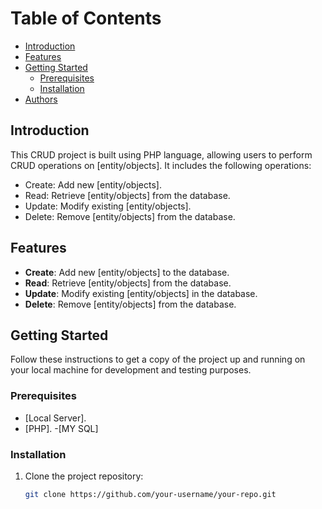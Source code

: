 # Table of Contents
- [Introduction](#introduction)
- [Features](#features)
- [Getting Started](#getting-started)
  - [Prerequisites](#prerequisites)
  - [Installation](#installation)
- [Authors](#authors)

## Introduction
This CRUD project is built using PHP language, allowing users to perform CRUD operations on [entity/objects]. It includes the following operations:

- Create: Add new [entity/objects].
- Read: Retrieve [entity/objects] from the database.
- Update: Modify existing [entity/objects].
- Delete: Remove [entity/objects] from the database.

## Features
- **Create**: Add new [entity/objects] to the database.
- **Read**: Retrieve [entity/objects] from the database.
- **Update**: Modify existing [entity/objects] in the database.
- **Delete**: Remove [entity/objects] from the database.

## Getting Started
Follow these instructions to get a copy of the project up and running on your local machine for development and testing purposes.

### Prerequisites
- [Local Server].
- [PHP].
-[MY SQL]
### Installation
1. Clone the project repository:
   ```bash
   git clone https://github.com/your-username/your-repo.git
